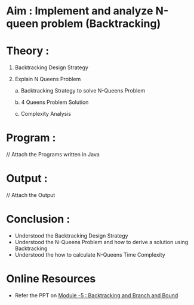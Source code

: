 # Aim : Implement and analyze N-queen problem (Backtracking)
  
# Theory : 
 1. Backtracking Design Strategy
 2. Explain N Queens Problem
    
    a. Backtracking Strategy to solve N-Queens Problem
    
    b. 4 Queens Problem Solution
    
    c. Complexity Analysis
# Program : 
// Attach the Programs written in Java
  
# Output :
// Attach the Output

# Conclusion : 
* Understood the Backtracking Design Strategy
* Understood the N-Queens Problem and how to derive a solution using Backtracking
* Understood the how to calculate N-Queens Time Complexity
  
# Online Resources
* Refer the PPT on [Module -5 : Backtracking and Branch and Bound](https://github.com/LifnaJos/Design-Analysis-of-Algorithm-Theory/blob/main/M5_DAA.pdf)
